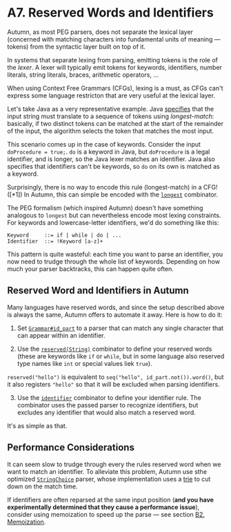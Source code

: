 # A7. Reserved Words and Identifiers

Autumn, as most PEG parsers, does not separate the lexical layer (concerned with matching characters
into fundamental units of meaning — tokens) from the syntactic layer built on top of it.

In systems that separate lexing from parsing, emitting tokens is the role of the *lexer*. A lexer
will typically emit tokens for keywords, identifiers, number literals, string literals, braces,
arithmetic operators, ...

When using Context Free Grammars (CFGs), lexing is a must, as CFGs can't express some language
restricton that are very useful at the lexical layer.

Let's take Java as a very representative example. Java [specifies] that the input string must
translate to a sequence of tokens using *longest-match*: basically, if two distinct tokens can
be matched at the start of the remainder of the input, the algorithm selects the token that matches
the most input.

[specifies]: https://docs.oracle.com/javase/specs/jls/se8/html/jls-3.html#jls-3.2

This scenario comes up in the case of keywords. Consider the input `doProcedure = true;`. `do` is a
keyword in Java, but `doProcedure` is a legal identifier, and is longer, so the Java lexer matches
an identifier. Java also specifies that identifiers can't be keywords, so `do` on its own is matched
as a keyword.

Surprisingly, there is no way to encode this rule (longest-match) in a CFG! ([*1])
In Autumn, this can simple be encoded with the [`longest`] combinator.

[`longest`]: https://javadoc.io/doc/com.norswap/autumn/latest/norswap/autumn/Grammar.html#longest-java.lang.Object...-

The PEG formalism (which inspired Autumn) doesn't have something analogous to `longest` but can
nevertheless encode most lexing constraints. For keywords and lowercase-letter identifiers, we'd do
something like this:

```
Keyword     ::= if | while | do | ...
Identifier  ::= !Keyword [a-z]+
```

This pattern is quite wasteful: each time you want to parse an identifier, you now need to trudge
through the whole list of keywords. Depending on how much your parser backtracks, this can happen
quite often.

## Reserved Word and Identifiers in Autumn

Many languages have reserved words, and since the setup described above is always the same,
Autumn offers to automate it away. Here is how to do it:

1. Set [`Grammar#id_part`] to a parser that can match any single character that can appear within
   an identifier.
   
2. Use the [`reserved(String)`] combinator to define your reserved words (these are keywords like `if` or
  `while`, but in some language also reserved type names like `int` or special values liek `true`).
   
  `reserved("hello")` is equivalent to `seq("hello", id_part.not()).word()`, but it also registers
  `"hello"` so that it will be excluded when parsing identifiers.

3. Use the [`identifier`] combinator to define your identifier rule. The combinator uses the passed
   parser to recognize identifiers, but excludes any identifier that would also match a reserved
   word.
   
It's as simple as that.

[`Grammar#id_part`]: https://javadoc.io/doc/com.norswap/autumn/latest/norswap/autumn/Grammar.html#id_part
[`reserved(String)`]: https://javadoc.io/doc/com.norswap/autumn/latest/norswap/autumn/Grammar.html#reserved-String-
[`identifier`]: https://javadoc.io/doc/com.norswap/autumn/latest/norswap/autumn/Grammar.html#identifier-Object-

## Performance Considerations

It can seem slow to trudge through every the rules reserved word when we want to match an
identifier. To alleviate this problem, Autumn use sthe optimized [`StringChoice`] parser, whose
implementation uses a [trie] to cut down on the match time.

[`StringChoice`]: https://javadoc.io/doc/com.norswap/autumn/latest/norswap/autumn/parsers/StringChoice.html
[trie]: https://en.wikipedia.org/wiki/Trie

If identifiers are often reparsed at the same input position (**and you have experimentally
determined that they cause a performance issue**), consider using memoization to speed up the parse
— see section [B2. Memoization][B2].

[B2]: B2-memoization.md